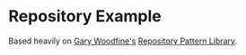 # Repository Example

Based heavily on [Gary Woodfine's](https://garywoodfine.com/generic-repository-pattern-net-core/)
[Repository Pattern Library](https://github.com/threenine/Threenine.Data).